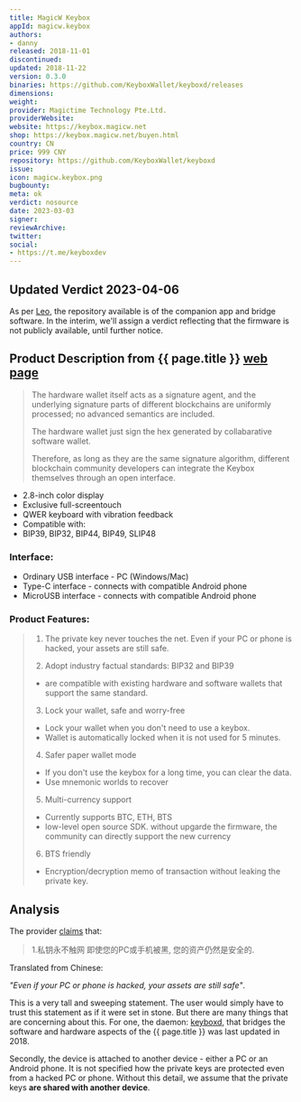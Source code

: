 ```yaml
---
title: MagicW Keybox
appId: magicw.keybox
authors:
- danny
released: 2018-11-01
discontinued: 
updated: 2018-11-22
version: 0.3.0
binaries: https://github.com/KeyboxWallet/keyboxd/releases
dimensions: 
weight: 
provider: Magictime Technology Pte.Ltd.
providerWebsite: 
website: https://keybox.magicw.net
shop: https://keybox.magicw.net/buyen.html
country: CN
price: 999 CNY
repository: https://github.com/KeyboxWallet/keyboxd
issue: 
icon: magicw.keybox.png
bugbounty: 
meta: ok
verdict: nosource
date: 2023-03-03
signer: 
reviewArchive: 
twitter: 
social: 
- https://t.me/keyboxdev 
---
```


## Updated Verdict 2023-04-06 

As per [Leo](https://gitlab.com/walletscrutiny/walletScrutinyCom/-/merge_requests/398#note_1342685484), the repository available is of the companion app and bridge software. In the interim, we'll assign a verdict reflecting that the firmware is not publicly available, until further notice. 

## Product Description from {{ page.title }} [web page](https://keybox.magicw.net/indexen.html#hdTech)

> The hardware wallet itself acts as a signature agent, and the underlying signature parts of different blockchains are uniformly processed; no advanced semantics are included.
>
> The hardware wallet just sign the hex generated by collabarative software wallet.
>
> Therefore, as long as they are the same signature algorithm, different blockchain community developers can integrate the Keybox themselves through an open interface.

- 2.8-inch color display
- Exclusive full-screentouch
- QWER keyboard with vibration feedback
- Compatible with:
 - BIP39, BIP32, BIP44, BIP49, SLIP48

### Interface:

- Ordinary USB interface - PC (Windows/Mac)
- Type-C interface - connects with compatible Android phone
- MicroUSB interface - connects with compatible Android phone


### Product Features:

> 1. The private key never touches the net. Even if your PC or phone is hacked, your assets are still safe.
>
> 2. Adopt industry factual standards: BIP32 and BIP39
> - are compatible with existing hardware and software wallets that support the same standard.
>
> 3. Lock your wallet, safe and worry-free
> - Lock your wallet when you don't need to use a keybox.
> - Wallet is automatically locked when it is not used for 5 minutes.
>
> 4. Safer paper wallet mode
> - If you don't use the keybox for a long time, you can clear the data.
> - Use mnemonic worlds to recover
>
> 5. Multi-currency support
> - Currently supports BTC, ETH, BTS
> - low-level open source SDK. without upgarde the firmware, the community can directly support the new currency
>
> 6. BTS friendly
> - Encryption/decryption memo of transaction without leaking the private key.

## Analysis 

The provider [claims](https://keybox.magicw.net/indexen.html) that:

> 1.私钥永不触网
> 即使您的PC或手机被黑,
> 您的资产仍然是安全的. 

Translated from Chinese:

*"Even if your PC or phone is hacked, your assets are still safe"*.  

This is a very tall and sweeping statement. The user would simply have to trust this statement as if it were set in stone. But there are many things that are concerning about this. For one, the daemon: [keyboxd,](https://github.com/KeyboxWallet/keyboxd) that bridges the software and hardware aspects of the {{ page.title }} was last updated in 2018. 

Secondly, the device is attached to another device - either a PC or an Android phone. It is not specified how the private keys are protected even from a hacked PC or phone. Without this detail, we assume that the private keys **are shared with another device**.    